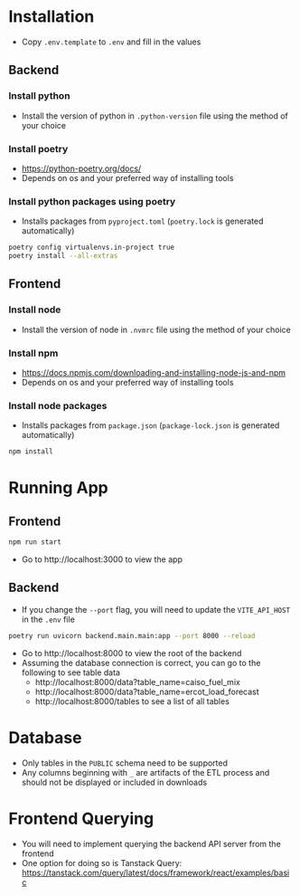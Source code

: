 # Installation

* Copy `.env.template` to `.env` and fill in the values

## Backend

### Install python

* Install the version of python in `.python-version` file using the method of your choice

### Install poetry

* https://python-poetry.org/docs/
* Depends on os and your preferred way of installing tools

### Install python packages using poetry

* Installs packages from `pyproject.toml` (`poetry.lock` is generated automatically)

```bash
poetry config virtualenvs.in-project true
poetry install --all-extras
```

## Frontend

### Install node

* Install the version of node in `.nvmrc` file using the method of your choice

### Install npm

* https://docs.npmjs.com/downloading-and-installing-node-js-and-npm
* Depends on os and your preferred way of installing tools

### Install node packages

* Installs packages from `package.json` (`package-lock.json` is generated automatically)

```bash
npm install
```

# Running App

## Frontend

```bash
npm run start
```

* Go to http://localhost:3000 to view the app

## Backend

* If you change the `--port` flag, you will need to update the `VITE_API_HOST` in the `.env` file

```bash
poetry run uvicorn backend.main.main:app --port 8000 --reload
```

* Go to http://localhost:8000 to view the root of the backend
* Assuming the database connection is correct, you can go to the following to see table data
  * http://localhost:8000/data?table_name=caiso_fuel_mix
  * http://localhost:8000/data?table_name=ercot_load_forecast
  * http://localhost:8000/tables to see a list of all tables

# Database

* Only tables in the `PUBLIC` schema need to be supported
* Any columns beginning with `_` are artifacts of the ETL process and should not be displayed or included in downloads

# Frontend Querying

* You will need to implement querying the backend API server from the frontend
* One option for doing so is Tanstack Query: https://tanstack.com/query/latest/docs/framework/react/examples/basic
